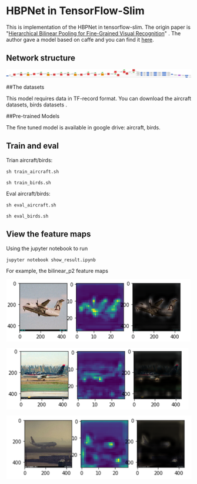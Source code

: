 # HBPNet in TensorFlow-Slim

This is implementation of the HBPNet in tensorflow-slim. The origin paper is "[Hierarchical Bilinear Pooling for Fine-Grained Visual Recognition](https://arxiv.org/abs/1807.09915)" . The author gave a model based on caffe and you can find it [here](https://github.com/ChaojianYu/Hierarchical-Bilinear-Pooling).

## Network structure

![HBPNet](https://github.com/Jowekk/HBPNet/blob/master/HBPNet.png)

##The datasets

This model requires data in TF-record format. You can download the aircraft datasets, birds datasets .

##Pre-trained Models

The fine tuned model is available in google drive: aircraft, birds.

## Train and eval

Trian aircraft/birds:

~~~shell
sh train_aircraft.sh
~~~

~~~shell
sh train_birds.sh
~~~

Eval aircraft/birds:

~~~shell
sh eval_aircraft.sh
~~~

~~~shell
sh eval_birds.sh
~~~

## View the feature maps

Using the jupyter notebook to run

~~~
jupyter notebook show_result.ipynb
~~~

For example, the bilinear_p2 feature maps

![041](https://github.com/Jowekk/HBPNet/blob/master/images/041.png)

![041](https://github.com/Jowekk/HBPNet/blob/master/images/042.png)

![041](https://github.com/Jowekk/HBPNet/blob/master/images/043.png)




